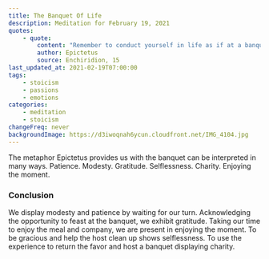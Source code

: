 ```yaml
---
title: The Banquet Of Life
description: Meditation for February 19, 2021
quotes:
    - quote:
        content: "Remember to conduct yourself in life as if at a banquet. As something being passed around comes to you, reach out your hand and take a moderate helping. Does it pass you by? Don't stop it. It hasn't yet come? Don’t burn in desire for it, but wait until it arrives in front of you. Act this way with children, a spouse, toward position, with wealth — one day it will make you worthy of a banquet with the gods."
        author: Epictetus
        source: Enchiridion, 15
last_updated_at: 2021-02-19T07:00:00
tags:
    - stoicism
    - passions
    - emotions
categories:
    - meditation
    - stoicism
changeFreq: never
backgroundImage: https://d3iwoqnah6ycun.cloudfront.net/IMG_4104.jpg
---
```


The metaphor Epictetus provides us with the banquet can be interpreted in many ways. Patience. Modesty. Gratitude. 
Selflessness. Charity. Enjoying the moment.

### Conclusion

We display modesty and patience by waiting for our turn. Acknowledging the opportunity to feast at the banquet, we 
exhibit gratitude. Taking our time to enjoy the meal and company, we are present in enjoying the moment. To be gracious 
and help the host clean up shows selflessness. To use the experience to return the favor and host a banquet displaying 
charity.
